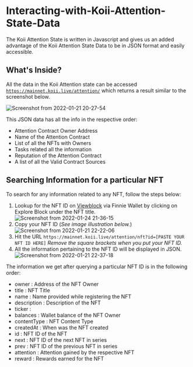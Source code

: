 # Interacting-with-Koii-Attention-State-Data

The Koii Attention State is written in Javascript and gives us an added advantage of the Koii Attention State Data to be in JSON format and easily accessible. 

## What's Inside?

All the data in the Koii Attention state can be accessed [`https://mainnet.koii.live/attention/`](https://mainnet.koii.live/attention/) which returns a result similar to the screenshot below.



![Screenshot from 2022-01-21 20-27-54](https://user-images.githubusercontent.com/47121187/150548908-18847582-8feb-470e-b7c8-1a2be4386739.png)

This JSON data has all the info in the respective order:
* Attention Contract Owner Address
* Name of the Attention Contract
* List of all the NFTs with Owners
* Tasks related all the information
* Reputation of the Attention Contract
* A list of all the Valid Contract Sources


## Searching Information for a particular NFT

To search for any information related to any NFT, follow the steps below:
1. Lookup for the NFT ID on [Viewblock](https://viewblock.io/) via Finnie Wallet by clicking on Explore Block under the NFT title. 
![Screenshot from 2022-01-24 21-36-15](https://user-images.githubusercontent.com/47121187/150820034-bdb33381-cbf8-4c6c-a430-1624aef883e4.png)
2. Copy your NFT ID (*See image illustration below.*)
![Screenshot from 2022-01-21 22-22-06](https://user-images.githubusercontent.com/47121187/150568967-cbd72b91-d4f0-4026-ac8d-92b5466b01d3.png)
3. Hit the URL `https://mainnet.koii.live/attention/nft?id=[PASTE YOUR NFT ID HERE]` *Remove the square brackets when you put your NFT ID.*
4. All the information pertaining to the NFT ID will be displayed in JSON.
![Screenshot from 2022-01-21 22-37-18](https://user-images.githubusercontent.com/47121187/150569694-8bb7b883-bf56-4b01-a11d-61084132fddc.png)

The information we get after querying a particular NFT ID is in the following order:
* owner : Address of the NFT Owner
* title : NFT Title
* name : Name provided while registering the NFT
* description : Description of the NFT
* ticker : 
* balances : Wallet balance of the NFT Owner	
* contentType	: NFT Content Type 
* createdAt	: When was the NFT created
* id	: NFT ID of the NFT
* next	: NFT ID of the next NFT in series
* prev	: NFT ID of the previous NFT in series
* attention	: Attention gained by the respective NFT
* reward	: Rewards earned for the NFT
